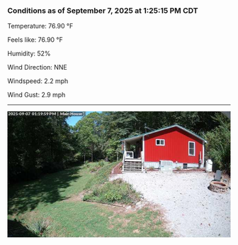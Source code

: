 ### Conditions as of September 7, 2025 at 1:25:15 PM CDT 

Temperature: 76.90 &deg;F

Feels like: 76.90 &deg;F

Humidity: 52%

Wind Direction: NNE

Windspeed: 2.2 mph

Wind Gust: 2.9 mph

---

<img src="./images/latest.jpeg"/>

